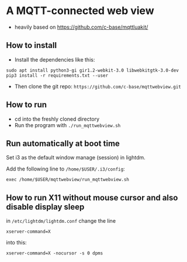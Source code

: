 # A MQTT-connected web view

- heavily based on https://github.com/c-base/mqttluakit/

## How to install

- Install the dependencies like this:

```
sudo apt install python3-gi gir1.2-webkit-3.0 libwebkitgtk-3.0-dev
pip3 install -r requirements.txt --user
```

- Then clone the git repo: `https://github.com/c-base/mqttwebview.git`

## How to run

- cd into the freshly cloned directory
- Run the program with `./run_mqttwebview.sh`

## Run automatically at boot time

Set i3 as the default window manage (session) in lightdm.

Add the following line to `/home/$USER/.i3/config`:
```
exec /home/$USER/mqttwebview/run_mqttwebview.sh
```

## How to run X11 without mouse cursor and also disable display sleep

in `/etc/lightdm/lightdm.conf` change the line
```
xserver-command=X
```
into this: 
```
xserver-command=X -nocursor -s 0 dpms
```
